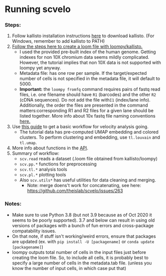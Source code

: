 # Running scvelo
### Steps:
1. Follow kallisto installation instructions [here](https://chmi-sops.github.io/mydoc_kallisto.html) to download kallisto. (For Windows, remember to add kallisto to PATH)
2. [Follow the steps here to create a loom file with loompy/kallisto.](https://linnarssonlab.org/loompy/kallisto/index.html)
    * I used the provided pre-built index of the human genome. Getting indexes for non 10X chromium data seems mildly complicated. However, the tutorial implies that non 10X data is not supported with loompy yet anyway.
    * Metadata file: has one row per sample. If the target/expected number of cells is not specified in the metadata file, it will default to 5000.
    * **Important:** the `loompy fromfq` command requires pairs of fastq read files, i.e. one filename should have `R1` (barcodes) and the other `R2` (cDNA sequences). Do not add the  file with`I1` (index/lane info). Additionally, the order the files are presented in the command matters:corresponding R1 and R2 files for a given lane should be listed together. More info about 10x fastq file naming conventions [here.](https://support.10xgenomics.com/single-cell-atac/software/pipelines/latest/using/fastq-input)
3. Use [this guide](https://scvelo.readthedocs.io/VelocityBasics.html) to get a basic workflow for velocity analysis going.
    * The tutorial data has pre-computed UMAP embedding and colored clusters. To perform clustering and embedding, use `tl.louvain` and `tl.umap`. 
4. More info about functions in the [API](https://scvelo.readthedocs.io/api.html).
5. Summary of workflow:
    * `scv.read` reads a dataset (.loom file obtained from kallisto/loompy)
    * `scv.pp.*` functions for preprocessing
    * `scv.tl.*` analysis tools
    * `scv.pl.*` plotting tools
    * Also `scv.utils*` has useful utilities for data cleaning and merging.
        * Note: merge doens't work for concatenating, see here: https://github.com/theislab/scvelo/issues/263

### Notes:
- Make sure to use Python 3.8 (but not 3.9 because as of Oct 2020 it seems to be poorly supported). 3.7 and below can result in using old versions of packages with a bunch of fun errors and cross-package compatability issues.
- On that note, if stuff isn't working/weird errors, ensure that packages are updated (ex. with `pip install -U [packagename]` or `conda update [packagename]`) 
- loompy outputs total number of cells in the input files just before creating the loom file. So, to include all cells, it is probably best to specify a large number of cells in the metadata.tab file. (unless you know the number of input cells, in which case put that)
